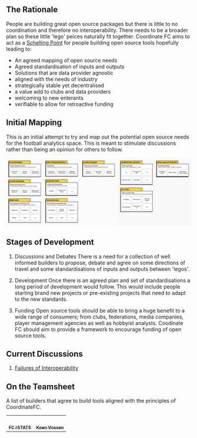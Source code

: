 ## The Rationale 
People are building great open source packages but there is little to no coordination and therefore no interoperability. There needs to be a broader plan so these little 'lego' peices naturally fit together. Coordinate FC aims to act as a [Schelling Point](https://www.youtube.com/watch?v=BtW-Ds-artA) for people building open source tools hopefully leading to: 

- An agreed mapping of open source needs 
- Agreed standardisation of inputs and outputs 
- Solutions that are data provider agnostic 
- aligned with the needs of industry 
- strategically stable yet decentralised 
- a value add to clubs and data providers 
- welcoming to new enterants 
- verifiable to allow for retroactive funding

## Initial Mapping 
This is an initial attempt to try and map out the potential open source needs for the football analytics space. This is meant to stimulate discussions rather than being an opinion for others to follow. 

![Mapping](https://github.com/FCrSTATS/coordinateFC/blob/main/images/coordinatefc.png?raw=true)

## Stages of Development 
1. Discussions and Debates
There is a need for a collection of well informed builders to propose, debate and agree on some directions of travel and some standardisations of inputs and outputs between 'legos'. 

2. Development 
Once there is an agreed plan and set of standardisations a long period of development would follow. This would include people starting brand new projects or pre-existing projects that need to adapt to the new standards. 

3. Funding 
Open source tools should be able to bring a huge benefit to a wide range of consumers; from clubs, federations, media companies, player management agencies as well as hobbyist analysts. Coodinate FC should aim to provide a framework to encourage funding of open source tools. 

## Current Discussions 
1. [Failures of Interoperability](https://github.com/FCrSTATS/coordinateFC/discussions/3)

## On the Teamsheet
A list of builders that agree to build tools aligned with the principles of CoordinateFC. 
    

        
<!-- prettier-ignore-start -->
<!-- markdownlint-disable -->
<table>
  <tr>
    <td align="center"><a href="https://github.com/FCrSTATS"><img src="https://avatars.githubusercontent.com/u/35891964?v=4?s=100" width="100px;" alt=""/><br/><sub><b>FC rSTATS</b></sub></a><br/></td>
    <td align="center"><a href="https://github.com/koenvo"><img src="https://avatars.githubusercontent.com/u/3765024?v=4?s=100" width="100px;" alt=""/><br/><sub><b>Koen Vossen</b></sub></a><br/></td>
  </tr>
</table>
<!-- markdownlint-restore -->
<!-- prettier-ignore-end -->
